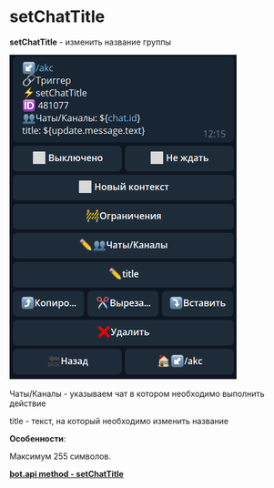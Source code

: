 # setChatTitle
**setChatTitle** - изменить название группы

![](./1.png)

Чаты/Каналы - указываем чат в котором необходимо выполнить действие

title - текст, на который необходимо изменить название


**Особенности**:

Максимум 255 символов.

[**bot.api method - setChatTitle**](https://core.telegram.org/bots/api#setchattitle)







